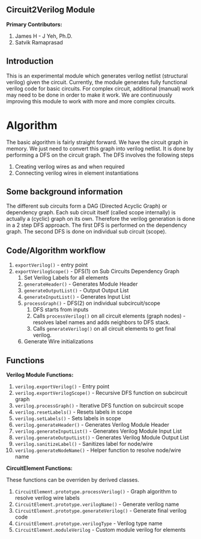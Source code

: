 ## Circuit2Verilog Module

**Primary Contributors:**

1. James H - J Yeh, Ph.D.
2. Satvik Ramaprasad

## Introduction

This is an experimental module which generates verilog netlist (structural
verilog) given the circuit. Currently, the module generates fully functional
verilog code for basic circuits. For complex circuit, additional (manual) work
may need to be done in order to make it work. We are continuously improving this
module to work with more and more complex circuits.


# Algorithm

The basic algorithm is fairly straight forward. We have the circuit graph in
memory. We just need to convert this graph into verilog netlist. It is done by
performing a DFS on the circuit graph. The DFS involves the following steps
1. Creating verilog wires as and when required
2. Connecting verilog wires in element instantiations

## Some background information
The different sub circuits form a DAG (Directed Acyclic Graph) or dependency
graph. Each sub circuit itself (called scope internally) is actually a (cyclic)
graph on its own. Therefore the verilog generation is done in a 2 step DFS
approach. The first DFS is performed on the dependency graph. The second DFS is
done on individual sub circuit (scope).

## Code/Algorithm workflow

1. `exportVerilog()` - entry point
2. `exportVerilogScope()` - DFS(1) on Sub Circuits Dependency Graph
    1. Set Verilog Labels for all elements
    2. `generateHeader()` - Generates Module Header
    3. `generateOutputList()` - Output Output List
    4. `generateInputList()` - Generates Input List
    5. `processGraph()` -  DFS(2) on individual subcircuit/scope
        1. DFS starts from inputs
        2. Calls `processVerilog()` on all circuit elements (graph nodes) - resolves label names and adds neighbors to DFS stack.
        3. Calls `generateVerilog()` on all circuit elements to get final verilog.
    6. Generate Wire initializations


## Functions
**Verilog Module Functions:**
1. `verilog.exportVerilog()` - Entry point
1. `verilog.exportVerilogScope()` - Recursive DFS function on subcircuit graph
1. `verilog.processGraph()` - Iterative DFS function on subcircuit scope
1. `verilog.resetLabels()` - Resets labels in scope
1. `verilog.setLabels()` - Sets labels in scope
1. `verilog.generateHeader()` - Generates Verilog Module Header
1. `verilog.generateInputList()` - Generates Verilog Module Input List
1. `verilog.generateOutputList()` - Generates Verilog Module Output List
1. `verilog.sanitizeLabel()` - Sanitizes label for node/wire
1. `verilog.generateNodeName()` - Helper function to resolve node/wire name

**CircuitElement Functions:**

These functions can be overriden by derived classes.

1. `CircuitElement.prototype.processVerilog()` - Graph algorithm to resolve verilog wire labels
1. `CircuitElement.prototype.verilogName()` - Generate verilog name
1. `CircuitElement.prototype.generateVerilog()` - Generate final verilog code
1. `CircuitElement.prototype.verilogType` - Verilog type name
1. `CircuitElement.moduleVerilog` - Custom module verilog for elements